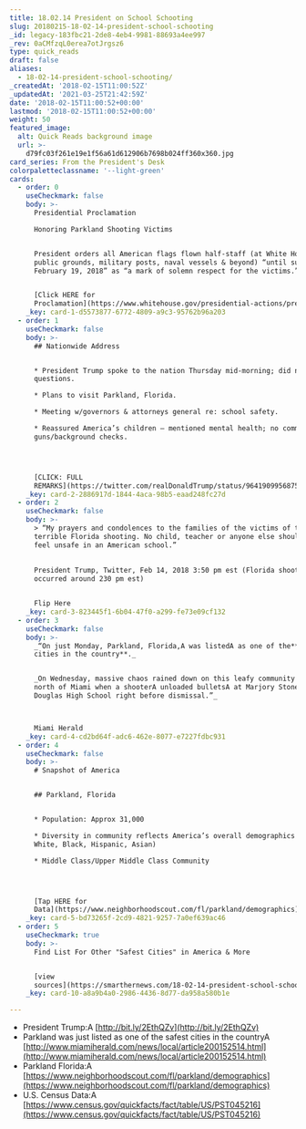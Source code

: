 ```yaml
---
title: 18.02.14 President on School Schooting
slug: 20180215-18-02-14-president-school-schooting
_id: legacy-183fbc21-2de8-4eb4-9981-88693a4ee997
_rev: 0aCMfzqL0erea7otJrgsz6
type: quick_reads
draft: false
aliases:
  - 18-02-14-president-school-schooting/
_createdAt: '2018-02-15T11:00:52Z'
_updatedAt: '2021-03-25T21:42:59Z'
date: '2018-02-15T11:00:52+00:00'
lastmod: '2018-02-15T11:00:52+00:00'
weight: 50
featured_image:
  alt: Quick Reads background image
  url: >-
    d79fc03f261e19e1f56a61d612906b7698b024ff360x360.jpg
card_series: From the President's Desk
colorpaletteclassname: '--light-green'
cards:
  - order: 0
    useCheckmark: false
    body: >-
      Presidential Proclamation  

      Honoring Parkland Shooting Victims


      President orders all American flags flown half-staff (at White House,
      public grounds, military posts, naval vessels & beyond) “until sunset,
      February 19, 2018” as “a mark of solemn respect for the victims.”


      [Click HERE for
      Proclamation](https://www.whitehouse.gov/presidential-actions/presidential-proclamation-honoring-victims-tragedy-parkland-florida/)
    _key: card-1-d5573877-6772-4809-a9c3-95762b96a203
  - order: 1
    useCheckmark: false
    body: >-
      ## Nationwide Address


      * President Trump spoke to the nation Thursday mid-morning; did not take
      questions.

      * Plans to visit Parkland, Florida.

      * Meeting w/governors & attorneys general re: school safety.

      * Reassured America’s children – mentioned mental health; no comment on
      guns/background checks.




      [CLICK: FULL
      REMARKS](https://twitter.com/realDonaldTrump/status/964190995687591936)
    _key: card-2-2886917d-1844-4aca-98b5-eaad248fc27d
  - order: 2
    useCheckmark: false
    body: >-
      > “My prayers and condolences to the families of the victims of the
      terrible Florida shooting. No child, teacher or anyone else should ever
      feel unsafe in an American school.”  
        
        
      President Trump, Twitter, Feb 14, 2018 3:50 pm est (Florida shooting
      occurred around 230 pm est)


      Flip Here
    _key: card-3-823445f1-6b04-47f0-a299-fe73e09cf132
  - order: 3
    useCheckmark: false
    body: >-
      _“On just Monday, Parkland, Florida,A was listedA as one of the**safest
      cities in the country**._


      _On Wednesday, massive chaos rained down on this leafy community an hour
      north of Miami when a shooterA unloaded bulletsA at Marjory Stoneman
      Douglas High School right before dismissal.”_  



      Miami Herald
    _key: card-4-cd2bd64f-adc6-462e-8077-e7227fdbc931
  - order: 4
    useCheckmark: false
    body: >-
      # Snapshot of America


      ## Parkland, Florida


      * Population: Approx 31,000

      * Diversity in community reflects America’s overall demographics (majority
      White, Black, Hispanic, Asian)

      * Middle Class/Upper Middle Class Community




      [Tap HERE for
      Data](https://www.neighborhoodscout.com/fl/parkland/demographics)
    _key: card-5-bd73265f-2cd9-4821-9257-7a0ef639ac46
  - order: 5
    useCheckmark: true
    body: >-
      Find List For Other "Safest Cities" in America & More


      [view
      sources](https://smarthernews.com/18-02-14-president-school-schooting/)
    _key: card-10-a8a9b4a0-2986-4436-8d77-da958a580b1e

---
```

* President Trump:A [http://bit.ly/2EthQZv](http://bit.ly/2EthQZv)
* Parkland was just listed as one of the safest cities in the countryA [http://www.miamiherald.com/news/local/article200152514.html](http://www.miamiherald.com/news/local/article200152514.html)
* Parkland Florida:A [https://www.neighborhoodscout.com/fl/parkland/demographics](https://www.neighborhoodscout.com/fl/parkland/demographics)
* U.S. Census Data:A [https://www.census.gov/quickfacts/fact/table/US/PST045216](https://www.census.gov/quickfacts/fact/table/US/PST045216)